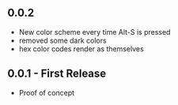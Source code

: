 ## 0.0.2
* New color scheme every time Alt-S is pressed
* removed some dark colors
* hex color codes render as themselves

## 0.0.1 - First Release
* Proof of concept
